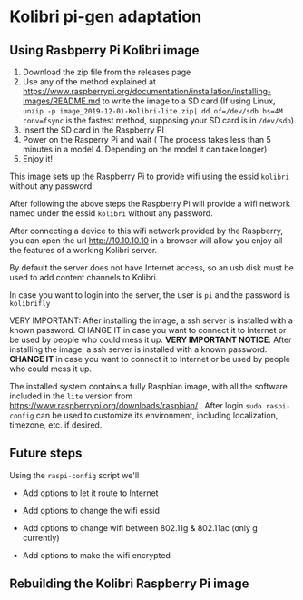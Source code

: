 # Kolibri pi-gen adaptation



## Using Rasbperry Pi Kolibri image

1. Download the zip file from the releases page
2. Use any of the method explained at https://www.raspberrypi.org/documentation/installation/installing-images/README.md to write the image to a SD card (If using Linux, `unzip -p image_2019-12-01-Kolibri-lite.zip| dd of=/dev/sdb bs=4M conv=fsync` is the fastest method, supposing your SD card is in `/dev/sdb`)
3. Insert the SD card in the Raspberry PI
4. Power on the Rasperry Pi and wait ( The process takes less than 5 minutes in a model 4. Depending on the model it can take longer)
5. Enjoy it!


This image sets up the Raspberry Pi to provide wifi using the essid `kolibri` without any password.

After following the above steps the Raspberry Pi will provide a wifi network named under the essid `kolibri` without any password.

After connecting a device to this wifi network provided by the Raspberry, you can open the url http://10.10.10.10 in a browser will allow you enjoy all the features of a working Kolibri server. 

By default the server does not have Internet access, so an usb disk must be used to add content channels to Kolibri.

In case you want to login into the server, the user is `pi` and the password is `kolibrifly`

VERY IMPORTANT: After installing the image, a ssh server is installed with a known password. CHANGE IT in case you want to connect it to Internet or be used by people who could mess it up.
**VERY IMPORTANT NOTICE**: After installing the image, a ssh server is installed with a known password. **CHANGE IT** in case you want to connect it to Internet or be used by people who could mess it up.



The installed system contains a fully Raspbian image, with all the software included in the `lite` version from https://www.raspberrypi.org/downloads/raspbian/ . After login `sudo raspi-config` can be used to customize its environment, including localization, timezone, etc. if desired.



## Future steps

Using the `raspi-config` script we'll

- Add options to let it route to Internet

- Add options to change the wifi essid

- Add options to change wifi between 802.11g & 802.11ac (only g currently)

- Add options to make the wifi encrypted

  

## Rebuilding the Kolibri Raspberry Pi image

